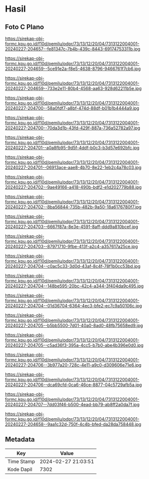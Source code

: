 # Hasil

## Foto C Plano

https://sirekap-obj-formc.kpu.go.id/f10d/pemilu/pdpr/73/13/12/20/04/7313122004001-20240227-204657--fe81347c-7b4b-439c-8443-69174753311b.jpg

https://sirekap-obj-formc.kpu.go.id/f10d/pemilu/pdpr/73/13/12/20/04/7313122004001-20240227-204659--5ce91e2a-f8e5-4638-8796-9466761f7cb6.jpg

https://sirekap-obj-formc.kpu.go.id/f10d/pemilu/pdpr/73/13/12/20/04/7313122004001-20240227-204659--733e2e11-80b4-4568-aa63-928d62211b5e.jpg

https://sirekap-obj-formc.kpu.go.id/f10d/pemilu/pdpr/73/13/12/20/04/7313122004001-20240227-204700--58a0fdf7-a8bf-474d-88df-b01b1b4444a9.jpg

https://sirekap-obj-formc.kpu.go.id/f10d/pemilu/pdpr/73/13/12/20/04/7313122004001-20240227-204700--70da3d1b-43fd-429f-887a-736a52782a97.jpg

https://sirekap-obj-formc.kpu.go.id/f10d/pemilu/pdpr/73/13/12/20/04/7313122004001-20240227-204701--a0a8fb95-9d5f-4ddf-b0c3-b3d57e692bfc.jpg

https://sirekap-obj-formc.kpu.go.id/f10d/pemilu/pdpr/73/13/12/20/04/7313122004001-20240227-204701--06913ace-aae8-4b70-8e22-1eb2c4a78c03.jpg

https://sirekap-obj-formc.kpu.go.id/f10d/pemilu/pdpr/73/13/12/20/04/7313122004001-20240227-204702--9ae49166-a418-490b-bdf2-e1d202779b88.jpg

https://sirekap-obj-formc.kpu.go.id/f10d/pemilu/pdpr/73/13/12/20/04/7313122004001-20240227-204702--8ba56844-735b-482b-9a50-18a6176780f7.jpg

https://sirekap-obj-formc.kpu.go.id/f10d/pemilu/pdpr/73/13/12/20/04/7313122004001-20240227-204703--6667f87a-8e3e-4591-8aff-ddd9a810bcef.jpg

https://sirekap-obj-formc.kpu.go.id/f10d/pemilu/pdpr/73/13/12/20/04/7313122004001-20240227-204703--87971710-9fbe-413f-a2c4-a357617a25ce.jpg

https://sirekap-obj-formc.kpu.go.id/f10d/pemilu/pdpr/73/13/12/20/04/7313122004001-20240227-204704--c0ac5c33-3d0d-43af-8c4f-78f1b0cc53bd.jpg

https://sirekap-obj-formc.kpu.go.id/f10d/pemilu/pdpr/73/13/12/20/04/7313122004001-20240227-204704--148be595-20bc-42c4-a344-3f404da9c495.jpg

https://sirekap-obj-formc.kpu.go.id/f10d/pemilu/pdpr/73/13/12/20/04/7313122004001-20240227-204704--01d36704-6364-4ec3-bfe2-ec7c9a50106c.jpg

https://sirekap-obj-formc.kpu.go.id/f10d/pemilu/pdpr/73/13/12/20/04/7313122004001-20240227-204705--b5bb5500-7d01-40a0-8ad0-48fb75658ed9.jpg

https://sirekap-obj-formc.kpu.go.id/f10d/pemilu/pdpr/73/13/12/20/04/7313122004001-20240227-204705--c5ad36f3-395a-4cc5-b7b0-abe4b396e0d0.jpg

https://sirekap-obj-formc.kpu.go.id/f10d/pemilu/pdpr/73/13/12/20/04/7313122004001-20240227-204706--3b977a20-728c-4e11-a9c0-d309606e71e6.jpg

https://sirekap-obj-formc.kpu.go.id/f10d/pemilu/pdpr/73/13/12/20/04/7313122004001-20240227-204706--dca69cfd-0ca6-46ce-8877-04c5729afb5a.jpg

https://sirekap-obj-formc.kpu.go.id/f10d/pemilu/pdpr/73/13/12/20/04/7313122004001-20240227-204707--7dd03f46-b500-4ead-bb79-ab8ff2a0da7f.jpg

https://sirekap-obj-formc.kpu.go.id/f10d/pemilu/pdpr/73/13/12/20/04/7313122004001-20240227-204658--9aa1c32d-750f-4c4b-bfed-da28da758448.jpg


## Metadata

| Key        | Value               |
| ---------- | ------------------- |
| Time Stamp | 2024-02-27 21:03:51 |
| Kode Dapil | 7302                |



